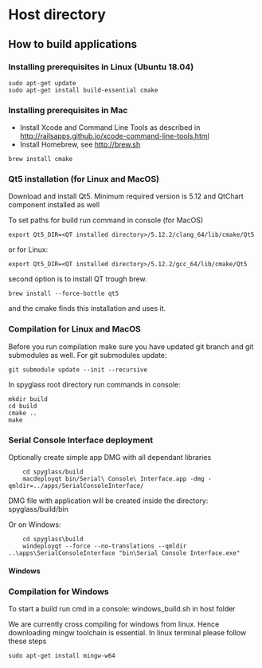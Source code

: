 # Host directory

## How to build applications

### Installing prerequisites in Linux (Ubuntu 18.04)

```
sudo apt-get update
sudo apt-get install build-essential cmake
```

### Installing prerequisites in Mac

* Install Xcode and Command Line Tools as described in http://railsapps.github.io/xcode-command-line-tools.html
* Install Homebrew, see http://brew.sh

```
brew install cmake
```

### Qt5 installation (for Linux and MacOS)

Download and install Qt5. Minimum required version is 5.12 and QtChart component installed as well

To set paths for build run command in console (for MacOS)
```
export Qt5_DIR=<QT installed directory>/5.12.2/clang_64/lib/cmake/Qt5
```

or for Linux:
```
export Qt5_DIR=<QT installed directory>/5.12.2/gcc_64/lib/cmake/Qt5
```


second option is to install QT trough brew.
```
brew install --force-bottle qt5
```

and the cmake finds this installation and uses it.


### Compilation for Linux and MacOS
Before you run compilation make sure you have updated git branch and git submodules as well. For git submodules update:
```
git submodule update --init --recursive
```

In spyglass root directory run commands in console:

```
mkdir build
cd build
cmake ..
make
```



### Serial Console Interface deployment
Optionally create simple app DMG with all dependant libraries

```
    cd spyglass/build
    macdeployqt bin/Serial\ Console\ Interface.app -dmg -qmldir=../apps/SerialConsoleInterface/

```

DMG file with application will be created inside the directory:
spyglass/build/bin

Or on Windows:
```
    cd spyglass\build
    windeployqt --force --no-translations --qmldir ..\apps\SerialConsoleInterface "bin\Serial Console Interface.exe"

```

#### Windows

### Compilation for Windows
To start a build run cmd in a console: windows_build.sh in host folder

We are currently cross compiling for windows from linux. Hence downloading mingw toolchain is essential. In linux terminal please follow these steps
```
sudo apt-get install mingw-w64
```
